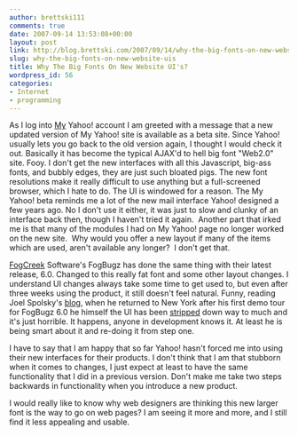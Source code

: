 ```yaml
---
author: brettski111
comments: true
date: 2007-09-14 13:53:08+00:00
layout: post
link: http://blog.brettski.com/2007/09/14/why-the-big-fonts-on-new-website-uis/
slug: why-the-big-fonts-on-new-website-uis
title: Why The Big Fonts On New Website UI's?
wordpress_id: 56
categories:
- Internet
- programming
---
```


As I log into [My](http://my.yahoo.com) Yahoo! account I am greeted with a message that a new updated version of My Yahoo! site is available as a beta site.  Since Yahoo! usually lets you go back to the old version again, I thought I would check it out.  Basically it has become the typical AJAX'd to hell big font "Web2.0" site.  Fooy.  I don't get the new interfaces with all this Javascript, big-ass fonts, and bubbly edges, they are just such bloated pigs.  The new font resolutions make it really difficult to use anything but a full-screened browser, which I hate to do.  The UI is windowed for a reason.  The My Yahoo! beta reminds me a lot of the new mail interface Yahoo! designed a few years ago.  No I don't use it either, it was just to slow and clunky of an interface back then, though I haven't tried it again.  Another part that irked me is that many of the modules I had on My Yahoo! page no longer worked on the new site.  Why would you offer a new layout if many of the items which are used, aren't available any longer?  I don't get that.

[FogCreek](http://www.fogcreek.com) Software's FogBugz has done the same thing with their latest release, 6.0.  Changed to this really fat font and some other layout changes.  I understand UI changes always take some time to get used to, but even after three weeks using the product, it still doesn't feel natural.  Funny, reading Joel Spolsky's [blog](http://joelonsoftware.com), when he returned to New York after his first demo tour for FogBugz 6.0 he himself the UI has been [stripped](http://joelonsoftware.com/items/2007/09/11.html) down way to much and it's just horrible.  It happens, anyone in development knows it.  At least he is being smart about it and re-doing it from step one.

I have to say that I am happy that so far Yahoo! hasn't forced me into using their new interfaces for their products.  I don't think that I am that stubborn when it comes to changes, I just expect at least to have the same functionality that I did in a previous version.  Don't make me take two steps backwards in functionality when you introduce a new product.

I would really like to know why web designers are thinking this new larger font is the way to go on web pages?  I am seeing it more and more, and I still find it less appealing and usable.
